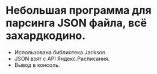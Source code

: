 # Небольшая программа для парсинга JSON файла, всё захардкодино.
- Использована библиотека Jackson.
- JSON взят с API Яндекс.Расписания.
- Вывод в консоль.